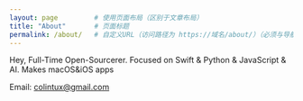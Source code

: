 ```yaml
---
layout: page         # 使用页面布局（区别于文章布局）
title: "About"       # 页面标题
permalink: /about/   # 自定义URL（访问路径为 https://域名/about/）（必须与导航链接一致）
---
```




Hey, Full-Time Open-Sourcerer. Focused on Swift & Python & JavaScript & AI. Makes macOS&iOS apps

Email: colintux@gmail.com
